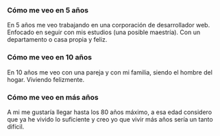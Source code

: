 
### Cómo me veo en 5 años

En 5 años me veo trabajando en una corporación de desarrollador web. Enfocado en seguir con mis estudios (una posible maestría). Con un departamento o casa propia y feliz.


### Cómo me veo en 10 años

En 10 años me veo con una pareja y con mi familia, siendo el hombre del hogar. Viviendo felizmente.


### Cómo me veo en más años

A mi me gustaría llegar hasta los 80 años máximo, a esa edad considero que ya he vivido lo suficiente y creo yo que vivir más años sería un tanto difícil.